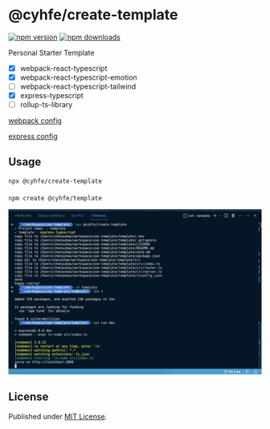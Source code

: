 # @cyhfe/create-template

[![npm version][npm-version-src]][npm-version-href]
[![npm downloads][npm-downloads-src]][npm-downloads-href]

Personal Starter Template

- [x] webpack-react-typescript
- [x] webpack-react-typescript-emotion
- [ ] webpack-react-typescript-tailwind
- [x] express-typescript
- [ ] rollup-ts-library

[webpack config](./assets/webpack-config.md)

[express config](./assets/express.md)

## Usage

```sh
npx @cyhfe/create-template

npm create @cyhfe/template
```

![screenshot](./assets/screenshot.png)

## License

Published under [MIT License](./LICENSE).

<!-- Badges -->

[npm-version-src]: https://img.shields.io/npm/v/@cyhfe/create-template?style=flat&colorA=18181B&colorB=F0DB4F
[npm-version-href]: https://npmjs.com/package/@cyhfe/create-template
[npm-downloads-src]: https://img.shields.io/npm/dm/@cyhfe/create-template?style=flat&colorA=18181B&colorB=F0DB4F
[npm-downloads-href]: https://npmjs.com/package/@cyhfe/create-template
